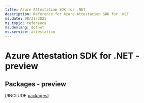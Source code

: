 ```yaml
---
title: Azure Attestation SDK for .NET
description: Reference for Azure Attestation SDK for .NET
ms.date: 08/21/2025
ms.topic: reference
ms.devlang: dotnet
ms.service: attestation
---
```

# Azure Attestation SDK for .NET - preview
## Packages - preview
[!INCLUDE [packages](attestation-index.md)]